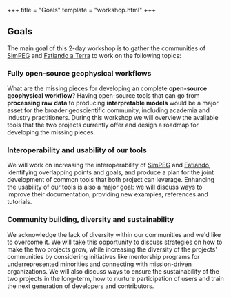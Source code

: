 +++
title = "Goals"
template = "workshop.html"
+++

## Goals

The main goal of this 2-day workshop is to gather the communities of
[SimPEG][simpeg] and [Fatiando a Terra][fatiando] to work on the following
topics:

### Fully open-source geophysical workflows

What are the missing pieces for developing an complete **open-source
geophysical workflow**? Having open-source tools that can go from **processing
raw data** to producing **interpretable models** would be a major asset for the
broader geoscientific community, including academia and industry practitioners.
During this workshop we will overview the available tools that the two projects
currently offer and design a roadmap for developing the missing pieces.

### Interoperability and usability of our tools

We will work on increasing the interoperability of [SimPEG][simpeg] and
[Fatiando][fatiando], identifying overlapping points and goals, and produce
a plan for the joint development of common tools that both project can
leverage.
Enhancing the usability of our tools is also a major goal: we will discuss ways
to improve their documentation, providing new examples, references and
tutorials.

### Community building, diversity and sustainability

We acknowledge the lack of diversity within our communities and we'd like to
overcome it.
We will take this opportunity to discuss strategies on how to make the two
projects grow, while increasing the diversity of the projects' communities by
considering initiatives like mentorship programs for underrepresented
minorities and connecting with mission-driven organizations.
We will also discuss ways to ensure the sustainability of the two projects in
the long-term, how to nurture participation of users and train the next
generation of developers and contributors.

[fatiando]: https://www.fatiando.org
[simpeg]: https://www.simpeg.xyz
